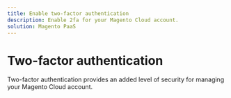 ```yaml
---
title: Enable two-factor authentication
description: Enable 2fa for your Magento Cloud account.
solution: Magento PaaS
---
```


# Two-factor authentication

Two-factor authentication provides an added level of security for managing your Magento Cloud account.

<!-- link definitions -->

